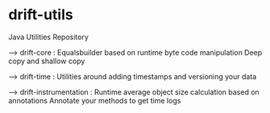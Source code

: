 # drift-utils
Java Utilities Repository

--> drift-core : 
    Equalsbuilder based on runtime byte code manipulation
    Deep copy and shallow copy
    
--> drift-time :
    Utilities around adding timestamps and versioning your data
    
--> drift-instrumentation :
    Runtime average object size calculation based on annotations
    Annotate your methods to get time logs



